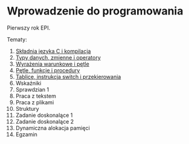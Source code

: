 # Wprowadzenie do programowania

Pierwszy rok EPI.

Tematy: 

01. [Składnia języka C i kompilacja](https://github.com/anna-wro/epi.c/tree/master/01.%20sk%C5%82adnia%20j%C4%99zyka%20C%20i%20kompilacja)
02. [Typy danych, zmienne i operatory](https://github.com/anna-wro/epi.c/tree/master/02.%20typy%20danych%2C%20zmienne%20i%20operatory)
03. [Wyrażenia warunkowe i pętle](https://github.com/anna-wro/epi.c/tree/master/03.%20wyra%C5%BCenia%20warunkowe%20i%20p%C4%99tle)
04. [Pętle, funkcje i procedury](https://github.com/anna-wro/epi.c/tree/master/04.%20p%C4%99tle%2C%20funkcje%20i%20procedury)
05. [Tablice, instrukcja switch i przekierowania](https://github.com/anna-wro/epi.c/tree/master/05.%20tablice%2C%20instrukcja%20switch%20i%20przekierowania)
06. Wskaźniki
07. Sprawdzian 1
07. Praca z tekstem
07. Praca z plikami
07. Struktury
07. Zadanie doskonalące 1
07. Zadanie doskonalące 2
07. Dynamiczna alokacja pamięci
07. Egzamin
